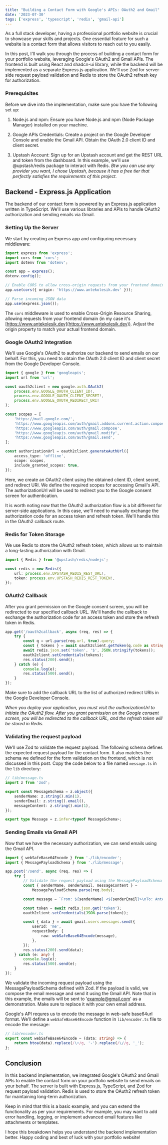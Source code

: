 ```yaml
---
title: "Building a Contact Form with Google's APIs: OAuth2 and Gmail"
date: '2023-07-30'
tags: ['express', 'typescript', 'redis', 'gmail-api']
---
```


As a full stack developer, having a professional portfolio website is crucial to showcase your skills and projects. One essential feature for such a website is a contact form that allows visitors to reach out to you easily.

In this post, I'll walk you through the process of building a contact form for your portfolio website, leveraging Google's OAuth2 and Gmail APIs. The frontend is built using React and shadcn-ui library, while the backend will be implemented as a separate Express.js application. We'll use Zod for server-side request payload validation and Redis to store the OAuth2 refresh key for authorization.

### Prerequisites

Before we dive into the implementation, make sure you have the following set up:

1. Node.js and npm: Ensure you have Node.js and npm (Node Package Manager) installed on your machine.

1. Google APIs Credentials: Create a project on the Google Developer Console and enable the Gmail API. Obtain the OAuth 2.0 client ID and client secret.

1. Upstash Account: Sign up for an Upstash account and get the REST URL and token from the dashboard. In this example, we'll use @upstash/redis package to interact with Redis. _Btw you can use any provider you want, I chose Upstash, because it has a free tier that perfectly satisfies the requirements of this project._

## Backend - Express.js Application

The backend of our contact form is powered by an Express.js application written in TypeScript. We'll use various libraries and APIs to handle OAuth2 authorization and sending emails via Gmail.

### Setting Up the Server

We start by creating an Express app and configuring necessary middleware:

```typescript
import express from 'express';
import cors from 'cors';
import dotenv from 'dotenv';

const app = express();
dotenv.config();

// Enable CORS to allow cross-origin requests from your frontend domain
app.use(cors({ origin: 'https://www.antekolesik.dev' }));

// Parse incoming JSON data
app.use(express.json());
```

The `cors` middleware is used to enable Cross-Origin Resource Sharing, allowing requests from your frontend domain (in my case it's [https://www.antekolesik.dev](https://www.antekolesik.dev)). Adjust the origin property to match your actual frontend domain.

### Google OAuth2 Integration

We'll use Google's OAuth2 to authorize our backend to send emails on our behalf. For this, you need to obtain the OAuth 2.0 client ID and client secret from the Google Developer Console.

```typescript
import { google } from 'googleapis';
import url from 'url';

const oauth2client = new google.auth.OAuth2(
	process.env.GOOGLE_OAUTH_CLIENT_ID!,
	process.env.GOOGLE_OAUTH_CLIENT_SECRET!,
	process.env.GOOGLE_OAUTH_REDIRECT_URI!
);

const scopes = [
	'https://mail.google.com/',
	'https://www.googleapis.com/auth/gmail.addons.current.action.compose',
	'https://www.googleapis.com/auth/gmail.compose',
	'https://www.googleapis.com/auth/gmail.modify',
	'https://www.googleapis.com/auth/gmail.send',
];

const authorizationUrl = oauth2client.generateAuthUrl({
	access_type: 'offline',
	scope: scopes,
	include_granted_scopes: true,
});
```

Here, we create an OAuth2 client using the obtained client ID, client secret, and redirect URI. We define the required scopes for accessing Gmail's API. The authorizationUrl will be used to redirect you to the Google consent screen for authentication.

It is worth noting now that the OAuth2 authorization flow is a bit different for server-side applications. In this case, we'll need to manually exchange the authorization code for an access token and refresh token. We'll handle this in the OAuth2 callback route.

### Redis for Token Storage

We use Redis to store the OAuth2 refresh token, which allows us to maintain a long-lasting authorization with Gmail.

```typescript
import { Redis } from '@upstash/redis/nodejs';

const redis = new Redis({
	url: process.env.UPSTASH_REDIS_REST_URL!,
	token: process.env.UPSTASH_REDIS_REST_TOKEN!,
});
```

### OAuth2 Callback

After you grant permission on the Google consent screen, you will be redirected to our specified callback URL. We'll handle the callback to exchange the authorization code for an access token and store the refresh token in Redis.

```typescript
app.get('/oauth2callback', async (req, res) => {
	try {
		const q = url.parse(req.url, true).query;
		const { tokens } = await oauth2client.getToken(q.code as string);
		await redis.json.set('token', '$', JSON.stringify(tokens));
		oauth2client.setCredentials(tokens);
		res.status(200).send();
	} catch (e) {
		console.log(e);
		res.status(500).send();
	}
});
```

Make sure to add the callback URL to the list of authorized redirect URIs in the Google Developer Console.

_When you deploy your application, you must visit the authorizationUrl to initiate the OAuth2 flow. After you grant permission on the Google consent screen, you will be redirected to the callback URL, and the refresh token will be stored in Redis._

### Validating the request payload

We'll use Zod to validate the request payload. The following schema defines the expected request payload for the contact form. It also matches the schema we defined for the form validation on the frontend, which is not discussed in this post. Copy the code below to a file named `message.ts` in the `lib` directory:

```typescript
// lib/message.ts
import z from 'zod';

export const MessageSchema = z.object({
	senderName: z.string().min(1),
	senderEmail: z.string().email(),
	messageContent: z.string().min(1),
});

export type Message = z.infer<typeof MessageSchema>;
```

### Sending Emails via Gmail API

Now that we have the necessary authorization, we can send emails using the Gmail API.

```typescript
import { webSafeBase64Encode } from './lib/encoder';
import { MessagePayloadSchema } from './lib/message';

app.post('/send', async (req, res) => {
	try {
		// Validate the request payload using the MessagePayloadSchema
		const { senderName, senderEmail, messageContent } =
			MessagePayloadSchema.parse(req.body);

		const message = `From: ${senderName} <${senderEmail}>\nTo: Antek <example@gmail.com>\nSubject: New message from Portfolio\n\nSender: ${senderName} <${senderEmail}>\n${messageContent}`;

		const token = await redis.json.get('token');
		oauth2client.setCredentials(JSON.parse(token));

		const { data } = await gmail.users.messages.send({
			userId: 'me',
			requestBody: {
				raw: webSafeBase64Encode(message),
			},
		});
		res.status(200).send(data);
	} catch (e: any) {
		console.log(e);
		res.status(500).send(e);
	}
});
```

We validate the incoming request payload using the MessagePayloadSchema defined with Zod. If the payload is valid, we compose the email message and send it using the Gmail API. Note that in this example, the emails will be sent to 'example@gmail.com' as a demonstration. Make sure to replace it with your own email address.

Google's API requres us to encode the message in web-safe base64url format. We'll define a `webSafeBase64Encode` function in `lib/encoder.ts` file to encode the message:

```typescript
// lib/encoder.ts
export const webSafeBase64Encode = (data: string) => {
	return btoa(data).replace(/\+/g, '-').replace(/\//g, '_');
};
```

## Conclusion

In this backend implementation, we integrated Google's OAuth2 and Gmail APIs to enable the contact form on your portfolio website to send emails on your behalf. The server is built with Express.js, TypeScript, and Zod for request payload validation. Redis is used to store the OAuth2 refresh token for maintaining long-term authorization.

Keep in mind that this is a basic example, and you can extend the functionality as per your requirements. For example, you may want to add error handling, logging, or implement advanced email features like attachments or templates.

I hope this breakdown helps you understand the backend implementation better. Happy coding and best of luck with your portfolio website!
